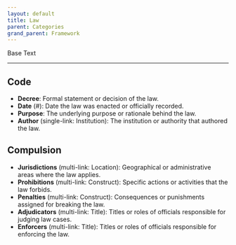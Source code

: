 ```yaml
---
layout: default
title: Law
parent: Categories
grand_parent: Framework 
---
```


Base Text 

---
## Code
- **Decree**: Formal statement or decision of the law.
- **Date** (#): Date the law was enacted or officially recorded.
- **Purpose**: The underlying purpose or rationale behind the law.
- **Author** (single-link: Institution): The institution or authority that authored the law.

## Compulsion
- **Jurisdictions** (multi-link: Location): Geographical or administrative areas where the law applies.
- **Prohibitions** (multi-link: Construct): Specific actions or activities that the law forbids.
- **Penalties** (multi-link: Construct): Consequences or punishments assigned for breaking the law.
- **Adjudicators** (multi-link: Title): Titles or roles of officials responsible for judging law cases.
- **Enforcers** (multi-link: Title): Titles or roles of officials responsible for enforcing the law.

